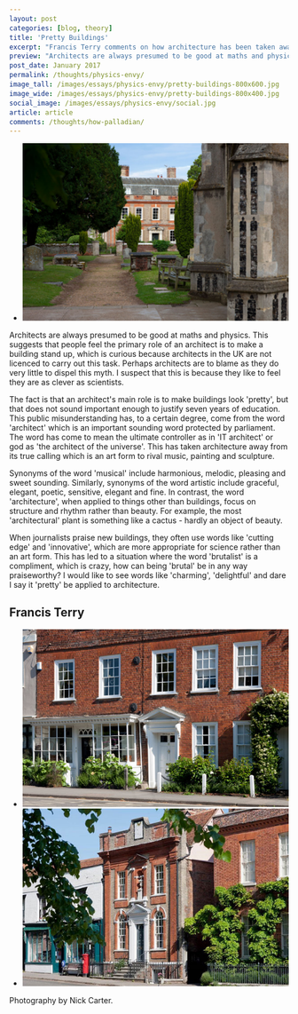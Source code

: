 ```yaml
---
layout: post
categories: [blog, theory]
title: 'Pretty Buildings'
excerpt: "Francis Terry comments on how architecture has been taken away from its true calling as an art form to rival music, painting and sculpture."
preview: "Architects are always presumed to be good at maths and physics. This suggests that people feel the primary role of an architect is to make a building stand up, which is curious because architect in the UK are not licenced to carry out this task. Perhaps architects are to blame..."
post_date: January 2017
permalink: /thoughts/physics-envy/
image_tall: /images/essays/physics-envy/pretty-buildings-800x600.jpg
image_wide: /images/essays/physics-envy/pretty-buildings-800x400.jpg
social_image: /images/essays/physics-envy/social.jpg
article: article
comments: /thoughts/how-palladian/
---
```


<ul class="list">
<li class="full">
<a class="fancybox" rel="group" href="/images/essays/physics-envy/view-of-the-old-grammar-school-dedham.jpg" title="View of The Old Grammar School, Dedham">
<img src="/images/essays/physics-envy/view-of-the-old-grammar-school-dedham.jpg" alt="View of The Old Grammar School, Dedham" />
</a>
</li>
</ul>

<p>
Architects are always presumed to be good at maths and physics. This suggests that people feel the primary role of an architect is to make a building stand up, which is curious because architects in the UK are not licenced to carry out this task.  Perhaps architects are to blame as they do very little to dispel this myth.  I suspect that this is because they like to feel they are as clever as scientists.
</p><p>
The fact is that an architect's main role is to make buildings look 'pretty', but that does not sound important enough to justify seven years of education.  This public misunderstanding has, to a certain degree, come from the word 'architect' which is an important sounding word protected by parliament. The word has come to mean the ultimate controller as in 'IT architect' or god as 'the architect of the universe'. This has taken architecture away from its true calling which is an art form to rival music, painting and sculpture.
 </p><p>
Synonyms of the word 'musical' include harmonious, melodic, pleasing and sweet sounding.  Similarly, synonyms of the word artistic include graceful, elegant, poetic, sensitive, elegant and fine. In contrast, the word 'architecture', when applied to things other than buildings, focus on structure and rhythm rather than beauty.  For example, the most 'architectural' plant is something like a cactus - hardly an object of beauty.
</p><p>
When journalists praise new buildings, they often use words like 'cutting edge' and 'innovative', which are more appropriate for science rather than an art form.  This has led to a situation where the word 'brutalist' is a compliment, which is crazy, how can being 'brutal' be in any way praiseworthy?  I would like to see words like 'charming', 'delightful' and dare I say it 'pretty' be applied to architecture.
</p>

<h2>
Francis Terry
</h2>

<ul class="list">
<li class="half">
<a class="fancybox" rel="group" href="/images/essays/physics-envy/high-street-dedham.jpg" title="High Street, Dedham">
<img src="/images/essays/physics-envy/thumbs/high-street-dedham.jpg" alt="High Street, Dedham" />
</a>
</li>
<li class="half">
<a class="fancybox" rel="group" href="/images/essays/physics-envy/shermans-hall-dedham-nick-carter.jpg" title="Sherman's Hall Dedham">
<img src="/images/essays/physics-envy/thumbs/shermans-hall-dedham-nick-carter.jpg" alt="Sherman's Hall Dedham" />
</a>
</li>
</ul>

<p class="tiny">Photography by Nick Carter.</p>